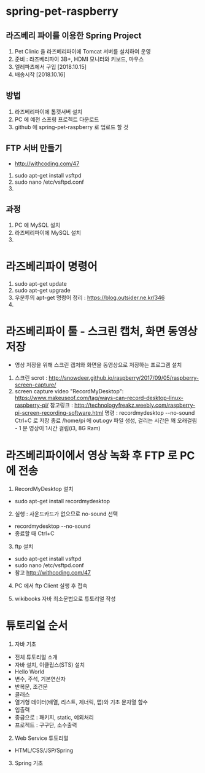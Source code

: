 # spring-pet-raspberry

## 라즈베리 파이를 이용한 Spring Project 

1. Pet Clinic 을 라즈베리파이에 Tomcat 서버를 설치하여 운영
2. 준비 : 라즈베리파이 3B+, HDMI 모니터와 키보드, 마우스
3. 엘레파츠에서 구입 [2018.10.15]
4. 배송시작 [2018.10.16]


## 방법

1. 라즈베리파이에 톰캣서버 설치
2. PC 에 예전 스프링 프로젝트 다운로드
3. github 에 spring-pet-raspberry 로 업로드 할 것


## FTP 서버 만들기

- http://withcoding.com/47

1. sudo apt-get install vsftpd
2. sudo nano /etc/vsftpd.conf
3. 


## 과정
1. PC 에 MySQL 설치
2. 라즈베리파이에 MySQL 설치
3. 


# 라즈베리파이 명령어
1. sudo apt-get update
2. sudo apt-get upgrade
3. 우분투의 apt-get 명령어 정리 : https://blog.outsider.ne.kr/346
4. 


# 라즈베리파이 툴 - 스크린 캡처, 화면 동영상 저장
- 영상 저장을 위해 스크린 캡처와 화면을 동영상으로 저장하는 프로그램 설치
1. 스크린 scrot : http://snowdeer.github.io/raspberry/2017/09/05/raspberry-screen-capture/
2. screen capture video "RecordMyDesktop": https://www.makeuseof.com/tag/ways-can-record-desktop-linux-raspberry-pi/
참고링크 : http://technologyfreakz.weebly.com/raspberry-pi-screen-recording-software.html
명령 : recordmydesktop --no-sound 
Ctrl+C 로 저장 종료
/home/pi 에 out.ogv 파일 생성, 걸리는 시간은 꽤 오래걸림 - 1 분 영상이 1시간 걸림(i3, 8G Ram)



# 라즈베리파이에서 영상 녹화 후 FTP 로 PC 에 전송
1. RecordMyDesktop 설치
- sudo apt-get install recordmydesktop

2. 실행 : 사운드카드가 없으므로 no-sound 선택
- recordmydesktop --no-sound 
- 종료할 때 Ctrl+C 

3. ftp 설치
- sudo apt-get install vsftpd
- sudo nano /etc/vsftpd.conf
- 참고 http://withcoding.com/47

4. PC 에서 ftp Client 실행 후 접속

5. wikibooks 자바 최소문법으로 튜토리얼 작성


# 튜토리얼 순서

1. 자바 기초

- 전체 튜토리얼 소개
- 자바 설치, 이클립스(STS) 설치
- Hello World
- 변수, 주석, 기본연산자
- 반복문, 조건문
- 클래스
- 열거형 데이터(배열, 리스트, 제너릭, 맵)와 기초 문자열 함수
- 입출력
- 중급으로 : 패키지, static, 예외처리
- 프로젝트 : 구구단, 소수출력

2. Web Service 튜토리얼

- HTML/CSS/JSP/Spring
 

3. Spring 기초
